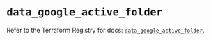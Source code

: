 # `data_google_active_folder`

Refer to the Terraform Registry for docs: [`data_google_active_folder`](https://registry.terraform.io/providers/hashicorp/google-beta/5.14.0/docs/data-sources/google_active_folder).
